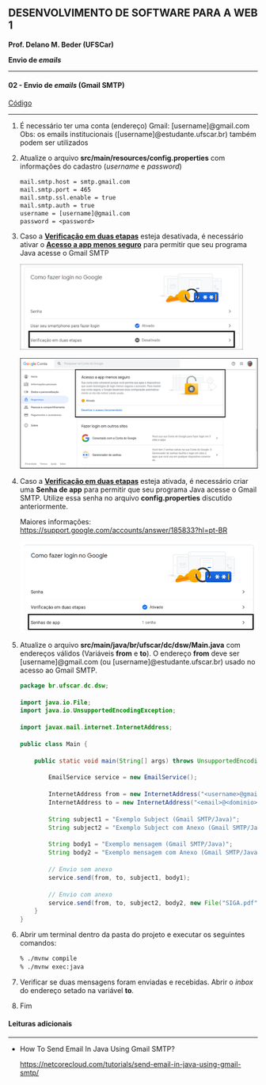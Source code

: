 ## DESENVOLVIMENTO DE SOFTWARE PARA A WEB 1
**Prof. Delano M. Beder (UFSCar)**

**Envio de *emails***

- - -

#### 02 - Envio de *emails* (Gmail SMTP)
[Código](https://github.com/delanobeder/DSW1/blob/master/SendMail/GmailSMTP)

- - -



1. É necessário ter uma conta (endereço) Gmail: [username]@gmail.com
    Obs: os emails institucionais ([username]@estudante.ufscar.br) também podem ser utilizados 

2. Atualize o arquivo **src/main/resources/config.properties** com informações do cadastro (*username* e *password*)

   ```properties
   mail.smtp.host = smtp.gmail.com
   mail.smtp.port = 465
   mail.smtp.ssl.enable = true
   mail.smtp.auth = true
   username = [username]@gmail.com
   password = <password>
   ```
   
3. Caso a **<u>Verificação em duas etapas</u>** esteja desativada, é necessário ativar o **<u>Acesso a app menos seguro</u>** para permitir que seu programa Java acesse o Gmail SMTP

    ![verificacao](fig/02-01.png)

    ![settings](fig/02-02.png)    

<div style="page-break-after: always"></div>

4. Caso a **<u>Verificação em duas etapas</u>** esteja ativada, é necessário criar uma **Senha de app** para permitir que seu programa Java acesse o Gmail SMTP. Utilize essa senha no arquivo **config.properties** discutido anteriormente.

    Maiores informações: https://support.google.com/accounts/answer/185833?hl=pt-BR

    ![senha app](fig/02-03.png)

    

5. Atualize o arquivo **src/main/java/br/ufscar/dc/dsw/Main.java** com endereços válidos (Variáveis **from** e **to**). O endereço **from** deve ser [username]@gmail.com (ou [username]@estudante.ufscar.br) usado no acesso ao Gmail SMTP.

    ```java
    package br.ufscar.dc.dsw;
    
    import java.io.File;
    import java.io.UnsupportedEncodingException;
    
    import javax.mail.internet.InternetAddress;
    
    public class Main {
    
    	public static void main(String[] args) throws UnsupportedEncodingException {
    		
    		EmailService service = new EmailService();
    		
    		InternetAddress from = new InternetAddress("<username>@gmail.com", "Fulano");
    		InternetAddress to = new InternetAddress("<email>@<dominio>", "Beltrano");
    				
    		String subject1 = "Exemplo Subject (Gmail SMTP/Java)";
    		String subject2 = "Exemplo Subject com Anexo (Gmail SMTP/Java)";
    
    		String body1 = "Exemplo mensagem (Gmail SMTP/Java)";
    		String body2 = "Exemplo mensagem com Anexo (Gmail SMTP/Java)";
    
    		// Envio sem anexo
    		service.send(from, to, subject1, body1);
    
    		// Envio com anexo
    		service.send(from, to, subject2, body2, new File("SIGA.pdf"));
    	}
    }
    ```

6. Abrir um terminal dentro da pasta do projeto e executar os seguintes comandos:

    ```sh
    % ./mvnw compile
    % ./mvnw exec:java
    ```

7. Verificar se duas mensagens foram enviadas e recebidas. Abrir o *inbox* do endereço setado na variável **to**. 

8. Fim



#### Leituras adicionais

- - -
- How To Send Email In Java Using Gmail SMTP?

  https://netcorecloud.com/tutorials/send-email-in-java-using-gmail-smtp/